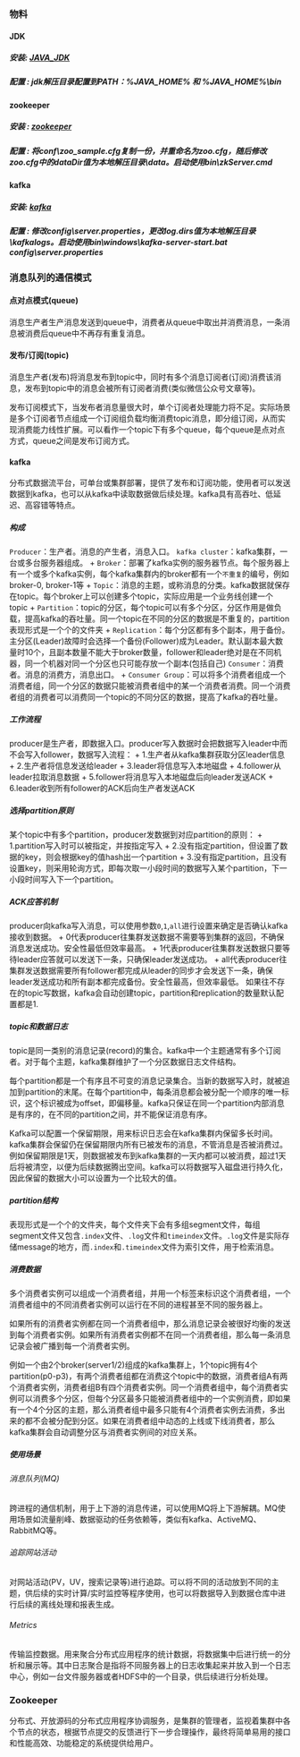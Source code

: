 ### 物料
#### JDK 
##### 安装: [JAVA_JDK](https://www.oracle.com/java/technologies/downloads/)
##### 配置 : jdk解压目录配置到PATH：%JAVA_HOME% 和 %JAVA_HOME%\bin
#### zookeeper 
##### 安装 : [zookeeper](https://github.com/apache/zookeeper/tags)
##### 配置 : 将conf\zoo_sample.cfg复制一份，并重命名为zoo.cfg，随后修改zoo.cfg中的dataDir值为本地解压目录\data。启动使用bin\zkServer.cmd
#### kafka 
##### 安装: [kafka](https://mirrors.tuna.tsinghua.edu.cn/apache/kafka/)
##### 配置 : 修改config\server.properties，更改log.dirs值为本地解压目录\kafkalogs。启动使用bin\windows\kafka-server-start.bat config\server.properties

### 消息队列的通信模式
#### 点对点模式(queue)
消息生产者生产消息发送到queue中，消费者从queue中取出并消费消息，一条消息被消费后queue中不再存有重复消息。

#### 发布/订阅(topic)
消息生产者(发布)将消息发布到topic中，同时有多个消息订阅者(订阅)消费该消息，发布到topic中的消息会被所有订阅者消费(类似微信公众号文章等)。

发布订阅模式下，当发布者消息量很大时，单个订阅者处理能力将不足。实际场景是多个订阅者节点组成一个订阅组负载均衡消费topic消息，即分组订阅，从而实现消费能力线性扩展。可以看作一个topic下有多个queue，每个queue是点对点方式，queue之间是发布订阅方式。

#### kafka
分布式数据流平台，可单台或集群部署，提供了发布和订阅功能，使用者可以发送数据到kafka，也可以从kafka中读取数据做后续处理。kafka具有高吞吐、低延迟、高容错等特点。
##### 构成
`Producer`：生产者。消息的产生者，消息入口。
`kafka cluster`：kafka集群，一台或多台服务器组成。
    + `Broker`：部署了kafka实例的服务器节点。每个服务器上有一个或多个kafka实例，每个kafka集群内的broker都有一个`不重复`的编号，例如broker-0, broker-1等
    + `Topic`：消息的主题，或称消息的分类。kafka数据就保存在topic。每个broker上可以创建多个topic，实际应用是一个业务线创建一个topic
    + `Partition`：topic的分区，每个topic可以有多个分区，分区作用是做负载，提高kafka的吞吐量。同一个topic在不同的分区的数据是不重复的，partition表现形式是一个个的文件夹
    + `Replication`：每个分区都有多个副本，用于备份。主分区(Leader)故障时会选择一个备份(Follower)成为Leader。默认副本最大数量时10个，且副本数量不能大于broker数量，follower和leader绝对是在不同机器，同一个机器对同一个分区也只可能存放一个副本(包括自己)
`Consumer`：消费者。消息的消费方，消息出口。
    + `Consumer Group`：可以将多个消费者组成一个消费者组，同一个分区的数据只能被消费者组中的某一个消费者消费。同一个消费者组的消费者可以消费同一个topic的不同分区的数据，提高了kafka的吞吐量。
##### 工作流程
producer是生产者，即数据入口。producer写入数据时会把数据写入leader中而不会写入follower，数据写入流程：
    + 1.生产者从kafka集群获取分区leader信息
    + 2.生产者将信息发送给leader
    + 3.leader将信息写入本地磁盘
    + 4.follower从leader拉取消息数据
    + 5.follower将消息写入本地磁盘后向leader发送ACK
    + 6.leader收到所有follower的ACK后向生产者发送ACK
##### 选择partition原则
某个topic中有多个partition，producer发数据到对应partition的原则：
    + 1.partition写入时可以被指定，并按指定写入
    + 2.没有指定partition，但设置了数据的key，则会根据key的值hash出一个partition
    + 3.没有指定partition，且没有设置key，则采用轮询方式，即每次取一小段时间的数据写入某个partition，下一小段时间写入下一个partition。
##### ACK应答机制
producer向kafka写入消息，可以使用参数`0`,`1`,`all`进行设置来确定是否确认kafka接收到数据。
    + 0代表producer往集群发送数据不需要等到集群的返回，不确保消息发送成功。安全性最低但效率最高。
    + 1代表producer往集群发送数据只要等待leader应答就可以发送下一条，只确保leader发送成功。
    + all代表producer往集群发送数据需要所有follower都完成从leader的同步才会发送下一条，确保leader发送成功和所有副本都完成备份。安全性最高，但效率最低。
如果往不存在的topic写数据，kafka会自动创建topic，partition和replication的数量默认配置都是1.
##### topic和数据日志
topic是同一类别的消息记录(record)的集合。kafka中一个主题通常有多个订阅者。对于每个主题，kafka集群维护了一个分区数据日志文件结构。

每个partition都是一个有序且不可变的消息记录集合。当新的数据写入时，就被追加到partition的末尾。在每个partition中，每条消息都会被分配一个顺序的唯一标识，这个标识被成为offset，即偏移量。kafka只保证在同一个partition内部消息是有序的，在不同的partition之间，并不能保证消息有序。

Kafka可以配置一个保留期限，用来标识日志会在kafka集群内保留多长时间。kafka集群会保留仍在保留期限内所有已被发布的消息，不管消息是否被消费过。例如保留期限是1天，则数据被发布到kafka集群的一天内都可以被消费，超过1天后将被清空，以便为后续数据腾出空间。kafka可以将数据写入磁盘进行持久化，因此保留的数据大小可以设置为一个比较大的值。
##### partition结构
表现形式是一个个的文件夹，每个文件夹下会有多组segment文件，每组segment文件又包含`.index`文件、`.log`文件和`timeindex`文件。`.log`文件是实际存储message的地方，而`.index`和`.timeindex`文件为索引文件，用于检索消息。
##### 消费数据
多个消费者实例可以组成一个消费者组，并用一个标签来标识这个消费者组，一个消费者组中的不同消费者实例可以运行在不同的进程甚至不同的服务器上。

如果所有的消费者实例都在同一个消费者组中，那么消息记录会被很好均衡的发送到每个消费者实例。如果所有消费者实例都不在同一个消费者组，那么每一条消息记录会被广播到每一个消费者实例。


例如一个由2个broker(server1/2)组成的kafka集群上，1个topic拥有4个partition(p0-p3)，有两个消费者组都在消费这个topic中的数据，消费者组A有两个消费者实例，消费者组B有四个消费者实例。同一个消费者组中，每个消费者实例可以消费多个分区，但每个分区最多只能被消费者组中的一个实例消费，即如果有一个4个分区的主题，那么消费者组中最多只能有4个消费者实例去消费，多出来的都不会被分配到分区。如果在消费者组中动态的上线或下线消费者，那么kafka集群会自动调整分区与消费者实例间的对应关系。
##### 使用场景
###### 消息队列(MQ)
跨进程的通信机制，用于上下游的消息传递，可以使用MQ将上下游解耦。MQ使用场景如流量削峰、数据驱动的任务依赖等，类似有kafka、ActiveMQ、RabbitMQ等。
###### 追踪网站活动
对网站活动(PV，UV，搜索记录等)进行追踪。可以将不同的活动放到不同的主题，供后续的实时计算/实时监控等程序使用，也可以将数据导入到数据仓库中进行后续的离线处理和报表生成。
###### Metrics
传输监控数据。用来聚合分布式应用程序的统计数据，将数据集中后进行统一的分析和展示等。其中日志聚合是指将不同服务器上的日志收集起来并放入到一个日志中心，例如一台文件服务器或者HDFS中的一个目录，供后续进行分析处理。

### Zookeeper
分布式、开放源码的分布式应用程序协调服务，是集群的管理者，监视着集群中各个节点的状态，根据节点提交的反馈进行下一步合理操作，最终将简单易用的接口和性能高效、功能稳定的系统提供给用户。

